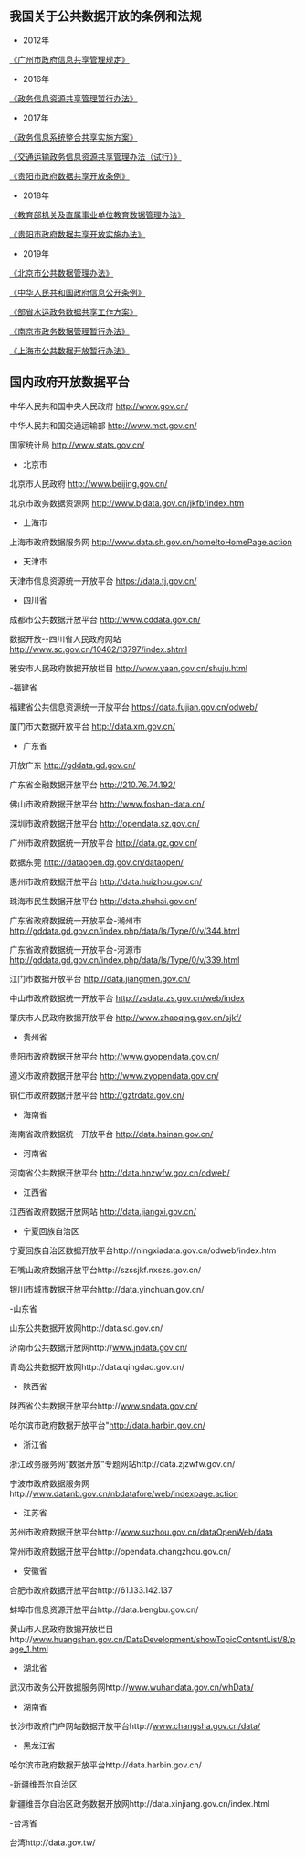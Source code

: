 ## 我国关于公共数据开放的条例和法规

- 2012年

[《广州市政府信息共享管理规定》](http://www.gz.gov.cn/gzgov/s8263/201206/947942.shtml) 

- 2016年

[《政务信息资源共享管理暂行办法》](http://www.gov.cn/zhengce/content/2016-09/19/content_5109486.htm)

- 2017年

[《政务信息系统整合共享实施方案》](http://www.gov.cn/zhengce/content/2017-05/18/content_5194971.htm)

[《交通运输政务信息资源共享管理办法（试行）》](http://www.mot.gov.cn/zxft2017/zhengwuxxzygx/)

[《贵阳市政府数据共享开放条例》](http://www.guiyang.gov.cn/zwwgk/jcgk/jchgk/fggw/20180930/i1818010.html)

- 2018年

[《教育部机关及直属事业单位教育数据管理办法》](http://www.moe.gov.cn/srcsite/A03/s7050/201802/t20180211_327248.html)

[《贵阳市政府数据共享开放实施办法》](http://www.guiyang.gov.cn/zfxxgk/fgwj/sfwj/zfl/20180118/i1457977.html)

- 2019年

[《北京市公共数据管理办法》](http://www.beijing.gov.cn/zfxxgk/110069/zwdt53/2019-07/15/content_c07acbde3cc04ad28274e96df537c44d.shtml)

[《中华人民共和国政府信息公开条例》](http://www.gov.cn/zhengce/content/2019-04/15/content_5382991.htm)

[《部省水运政务数据共享工作方案》](http://www.gov.cn/xinwen/2019-08/21/content_5423022.htm)

[《南京市政务数据管理暂行办法》](http://cgj.nanjing.gov.cn/xinyongjianshe/xyzcfg/201909/t20190904_1645383.html)

[《上海市公共数据开放暂行办法》](http://www.shanghai.gov.cn/nw2/nw2314/nw2319/nw12344/u26aw62638.html)


## 国内政府开放数据平台

中华人民共和国中央人民政府  http://www.gov.cn/

中华人民共和国交通运输部  http://www.mot.gov.cn/

国家统计局  http://www.stats.gov.cn/

- 北京市

北京市人民政府  http://www.beijing.gov.cn/

北京市政务数据资源网  http://www.bjdata.gov.cn/jkfb/index.htm

- 上海市

上海市政府数据服务网  http://www.data.sh.gov.cn/home!toHomePage.action

- 天津市

天津市信息资源统一开放平台  https://data.tj.gov.cn/

- 四川省

成都市公共数据开放平台  http://www.cddata.gov.cn/

数据开放--四川省人民政府网站  http://www.sc.gov.cn/10462/13797/index.shtml

雅安市人民政府数据开放栏目  http://www.yaan.gov.cn/shuju.html

-福建省

福建省公共信息资源统一开放平台  https://data.fujian.gov.cn/odweb/

厦门市大数据开放平台  http://data.xm.gov.cn/

- 广东省

开放广东  http://gddata.gd.gov.cn/

广东省金融数据开放平台  http://210.76.74.192/

佛山市政府数据开放平台  http://www.foshan-data.cn/

深圳市政府数据开放平台  http://opendata.sz.gov.cn/

广州市政府数据统一开放平台  http://data.gz.gov.cn/

数据东莞  http://dataopen.dg.gov.cn/dataopen/

惠州市政府数据开放平台  http://data.huizhou.gov.cn/

珠海市民生数据开放平台  http://data.zhuhai.gov.cn/

广东省政府数据统一开放平台-潮州市  http://gddata.gd.gov.cn/index.php/data/ls/Type/0/v/344.html

广东省政府数据统一开放平台-河源市  http://gddata.gd.gov.cn/index.php/data/ls/Type/0/v/339.html

江门市数据开放平台  http://data.jiangmen.gov.cn/

中山市政府数据统一开放平台  http://zsdata.zs.gov.cn/web/index

肇庆市人民政府数据开放平台  http://www.zhaoqing.gov.cn/sjkf/

- 贵州省

贵阳市政府数据开放平台  http://www.gyopendata.gov.cn/

遵义市政府数据开放平台  http://www.zyopendata.gov.cn/

铜仁市政府数据开放平台  http://gztrdata.gov.cn/

- 海南省

海南省政府数据统一开放平台  http://data.hainan.gov.cn/

- 河南省

河南省公共数据开放平台  http://data.hnzwfw.gov.cn/odweb/

- 江西省

江西省政府数据开放网站  http://data.jiangxi.gov.cn/

- 宁夏回族自治区

宁夏回族自治区数据开放平台http://ningxiadata.gov.cn/odweb/index.htm

石嘴山政府数据开放平台http://szssjkf.nxszs.gov.cn/

银川市城市数据开放平台http://data.yinchuan.gov.cn/

-山东省

山东公共数据开放网http://data.sd.gov.cn/

济南市公共数据开放网http://www.jndata.gov.cn/

青岛公共数据开放网http://data.qingdao.gov.cn/

- 陕西省

陕西省公共数据开放平台http://www.sndata.gov.cn/

哈尔滨市政府数据开放平台"http://data.harbin.gov.cn/

- 浙江省

浙江政务服务网“数据开放”专题网站http://data.zjzwfw.gov.cn/

宁波市政府数据服务网http://www.datanb.gov.cn/nbdatafore/web/indexpage.action

- 江苏省

苏州市政府数据开放平台http://www.suzhou.gov.cn/dataOpenWeb/data

常州市政府数据开放平台http://opendata.changzhou.gov.cn/

- 安徽省

合肥市政府数据开放平台http://61.133.142.137

蚌埠市信息资源开放平台http://data.bengbu.gov.cn/

黄山市人民政府数据开放栏目http://www.huangshan.gov.cn/DataDevelopment/showTopicContentList/8/page_1.html

- 湖北省

武汉市政务公开数据服务网http://www.wuhandata.gov.cn/whData/

- 湖南省

长沙市政府门户网站数据开放平台http://www.changsha.gov.cn/data/

- 黑龙江省

哈尔滨市政府数据开放平台http://data.harbin.gov.cn/

-新疆维吾尔自治区

新疆维吾尔自治区政务数据开放网http://data.xinjiang.gov.cn/index.html

-台湾省

台湾http://data.gov.tw/







